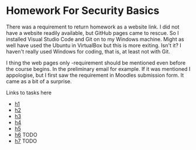 # Homework For Security Basics

There was a requirement to return homework as a website link. I did not have a
website readily available, but GitHub pages came to rescue. So I installed
Visual Studio Code and Git on to my Windows machine. Might as well have used the
Ubuntu in VirtualBox but this is more exiting. Isn't it? I haven't really used
Windows for coding, that is, at least not with Git.

I thing the web pages only -requirement should be mentioned even before the
course begins. In the preliminary email for example. If it was mentioned I
appologise, but I first saw the requirement in Moodles submission form. It came
as a bit of a surprise.

Links to tasks here

* [h1](h1.md)
* [h2](h2.md)
* [h3](h3.md)
* [h4](h4.md)
* [h5](h5.md)
* [h6](h6.md) TODO
* [h7](h7.md) TODO
